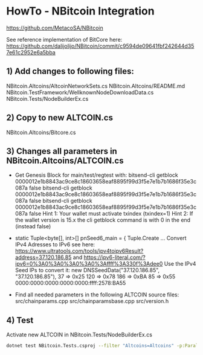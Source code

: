# HowTo - NBitcoin Integration
https://github.com/MetacoSA/NBitcoin

See reference implementation of BitCore here: https://github.com/dalijolijo/NBitcoin/commit/c9594de09641fbf242644d357e61c2952e6a5bba

## 1) Add changes to following files:
NBitcoin.Altcoins/AltcoinNetworkSets.cs
NBitcoin.Altcoins/README.md
NBitcoin.TestFramework/WellknownNodeDownloadData.cs
NBitcoin.Tests/NodeBuilderEx.cs

## 2) Copy to new ALTCOIN.cs
NBitcoin.Altcoins/Bitcore.cs


## 3) Changes all parameters in NBitcoin.Altcoins/ALTCOIN.cs
- Get Genesis Block for main/test/regtest with:
bitsend-cli getblock 0000012e1b8843ac9ce8c18603658eaf8895f99d3f5e7e1b7b1686f35e3c087a false
bitsend-cli getblock 0000012e1b8843ac9ce8c18603658eaf8895f99d3f5e7e1b7b1686f35e3c087a false
bitsend-cli getblock 0000012e1b8843ac9ce8c18603658eaf8895f99d3f5e7e1b7b1686f35e3c087a false
Hint 1: Your wallet must activate txindex (txindex=1)
Hint 2: If the wallet version is 15.x the cli getblock command is with 0 in the end (instead false)

- static Tuple<byte[], int>[] pnSeed6_main = { Tuple.Create ...
Convert IPv4 Adresses to IPv6
see here: https://www.ultratools.com/tools/ipv4toipv6Result?address=37.120.186.85
and https://ipv6-literal.com/?ipv6=0%3A0%3A0%3A0%3A0%3Affff%3A330f%3Adee0
Use the IPv4 Seed IPs to convert it:
	new DNSSeedData("37.120.186.85", "37.120.186.85"),
37 => 0x25
120 => 0x78
186 => 0xBA
85 => 0x55
0000:0000:0000:0000:0000:ffff:2578:BA55

- Find all needed parameters in the following ALTCOIN source files:
src/chainparams.cpp
src/chainparamsbase.cpp
src/version.h


## 4) Test
Activate new ALTCOIN in NBitcoin.Tests/NodeBuilderEx.cs
```sh
dotnet test NBitcoin.Tests.csproj --filter "Altcoins=Altcoins" -p:ParallelizeTestCollections=false --framework netcoreapp2.1
```
